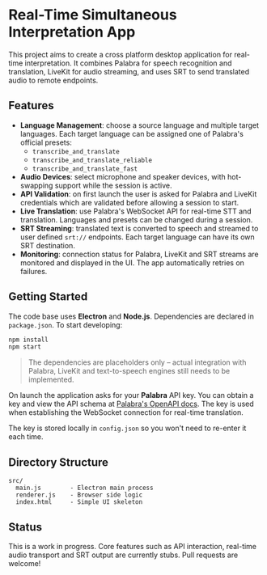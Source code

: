 # Real-Time Simultaneous Interpretation App

This project aims to create a cross platform desktop application for real-time interpretation. It combines Palabra for speech recognition and translation, LiveKit for audio streaming, and uses SRT to send translated audio to remote endpoints.

## Features

- **Language Management**: choose a source language and multiple target languages. Each target language can be assigned one of Palabra's official presets:
  - `transcribe_and_translate`
  - `transcribe_and_translate_reliable`
  - `transcribe_and_translate_fast`
- **Audio Devices**: select microphone and speaker devices, with hot-swapping support while the session is active.
- **API Validation**: on first launch the user is asked for Palabra and LiveKit credentials which are validated before allowing a session to start.
- **Live Translation**: use Palabra's WebSocket API for real-time STT and translation. Languages and presets can be changed during a session.
- **SRT Streaming**: translated text is converted to speech and streamed to user defined `srt://` endpoints. Each target language can have its own SRT destination.
- **Monitoring**: connection status for Palabra, LiveKit and SRT streams are monitored and displayed in the UI. The app automatically retries on failures.

## Getting Started

The code base uses **Electron** and **Node.js**. Dependencies are declared in `package.json`. To start developing:

```bash
npm install
npm start
```

> The dependencies are placeholders only – actual integration with Palabra, LiveKit and text-to-speech engines still needs to be implemented.

On launch the application asks for your **Palabra** API key. You can obtain a key and view the API schema at [Palabra's OpenAPI docs](https://api.palabra.ai/docs/openapi.json). The key is used when establishing the WebSocket connection for real-time translation.

The key is stored locally in `config.json` so you won't need to re-enter it each time.

## Directory Structure

```
src/
  main.js        - Electron main process
  renderer.js    - Browser side logic
  index.html     - Simple UI skeleton
```

## Status

This is a work in progress. Core features such as API interaction, real-time audio transport and SRT output are currently stubs. Pull requests are welcome!

